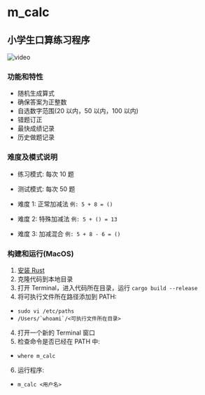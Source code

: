 # m_calc

## 小学生口算练习程序

![video](https://user-images.githubusercontent.com/15625347/111419235-14a71a00-8724-11eb-8bee-02d5008be856.gif)

### 功能和特性

- 随机生成算式
- 确保答案为正整数
- 自选数字范围(20 以内，50 以内，100 以内)
- 错题订正
- 最快成绩记录
- 历史做题记录

### 难度及模式说明

- 练习模式: 每次 10 题
- 测试模式: 每次 50 题

- 难度 1: 正常加减法 `例: 5 + 8 = ()`
- 难度 2: 特殊加减法 `例: 5 + () = 13`
- 难度 3: 加减混合 `例: 5 + 8 - 6 = ()`

### 构建和运行(MacOS)

1. [安装 Rust](https://www.rust-lang.org/zh-CN/tools/install)
2. 克隆代码到本地目录
3. 打开 Terminal，进入代码所在目录，运行 `cargo build --release`
4. 将可执行文件所在路径添加到 PATH:

- `sudo vi /etc/paths`
- `` /Users/`whoami`/<可执行文件所在目录> ``

4. 打开一个新的 Terminal 窗口
5. 检查命令是否已经在 PATH 中:

- `where m_calc`

6. 运行程序:

- `m_calc <用户名>`

